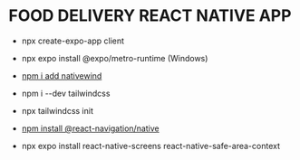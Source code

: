 # FOOD DELIVERY REACT NATIVE APP

- npx create-expo-app client
- npx expo install @expo/metro-runtime (Windows)
- [npm i add nativewind](https://www.nativewind.dev/quick-starts/react-native-cli)
- npm i --dev tailwindcss
- npx tailwindcss init

- [npm install @react-navigation/native](https://reactnavigation.org/docs/getting-started)
- npx expo install react-native-screens react-native-safe-area-context

